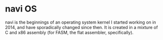 # navi OS

navi is the beginnings of an operating system kernel I started working on in
2014, and have sporadically changed since then. It is created in a mixture of
C and x86 assembly (for FASM, the flat assembler, specifically).

